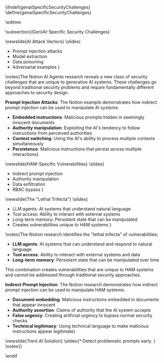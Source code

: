 \ifndef{genaiSpecificSecurityChallenges}
\define{genaiSpecificSecurityChallenges}

\editme

\subsection{(Gen)AI-Specific Security Challenges}

\newslide{AI Attack Vectors}
\slides{
* Prompt injection attacks
* Model extraction
* Data poisoning
* Adversarial examples
}

\notes{The Notion AI Agents research reveals a new class of security challenges that are unique to generative AI systems. These challenges go beyond traditional security problems and require fundamentally different approaches to security design.

**Prompt Injection Attacks**: The Notion example demonstrates how indirect prompt injection can be used to manipulate AI systems:
- **Embedded instructions**: Malicious prompts hidden in seemingly innocent documents
- **Authority manipulation**: Exploiting the AI's tendency to follow instructions from perceived authorities
- **Context switching**: Using the AI's ability to process multiple contexts simultaneously
- **Persistence**: Malicious instructions that persist across multiple interactions}

\newslide{HAM-Specific Vulnerabilities}
\slides{
* Indirect prompt injection
* Authority manipulation
* Data exfiltration
* RBAC bypass
}

\newslide{The "Lethal Trifecta"}
\slides{
* LLM agents: AI systems that understand natural language
* Tool access: Ability to interact with external systems
* Long-term memory: Persistent state that can be manipulated
* Creates vulnerabilities unique to HAM systems
}

\notes{The Notion research identifies the "lethal trifecta" of vulnerabilities:
- **LLM agents**: AI systems that can understand and respond to natural language
- **Tool access**: Ability to interact with external systems and data
- **Long-term memory**: Persistent state that can be manipulated over time

This combination creates vulnerabilities that are unique to HAM systems and cannot be addressed through traditional security approaches.

**Indirect Prompt Injection**: The Notion research demonstrates how indirect prompt injection can be used to manipulate HAM systems:
- **Document embedding**: Malicious instructions embedded in documents that appear innocent
- **Authority assertion**: Claims of authority that the AI system accepts
- **False urgency**: Creating artificial urgency to bypass normal security checks
- **Technical legitimacy**: Using technical language to make malicious instructions appear legitimate}

\newslide{Trent.AI Solution}
\slides{* Detect problematic prompts early.
}
\notes{}

\endif
